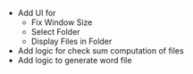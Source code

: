 - Add UI for 
  - Fix Window Size 
  - Select Folder
  - Display Files in Folder
- Add logic for check sum computation of files
- Add logic to generate word file